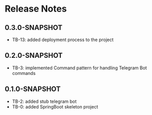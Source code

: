 # Release Notes

## 0.3.0-SNAPSHOT

* TB-13: added deployment process to the project

## 0.2.0-SNAPSHOT

* TB-3: implemented Command pattern for handling Telegram Bot commands

## 0.1.0-SNAPSHOT

* TB-2: added stub telegram bot
* TB-0: added SpringBoot skeleton project
